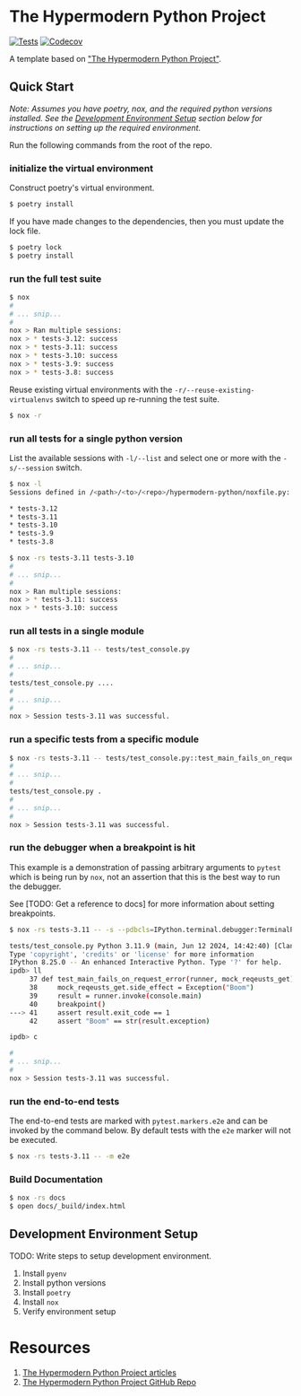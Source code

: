 # The Hypermodern Python Project

[![Tests](https://github.com/GuyHoozdis/hypermodern-python/workflows/Tests/badge.svg)](https://github.com/GuyHoozdis/hypermodern-python/actions?workflow=Tests)
[![Codecov](https://codecov.io/gh/GuyHoozdis/hypermodern-python/branch/master/graph/badge.svg)](https://codecov.io/gh/GuyHoozdis/hypermodern-python)


A template based on ["The Hypermodern Python Project"][hypermodern-python].


## Quick Start

_Note: Assumes you have poetry, nox, and the required python versions installed. See the [Development Environment Setup](#development-environment-setup) section below for instructions on setting up the
required environment._

Run the following commands from the root of the repo.


### initialize the virtual environment

Construct poetry's virtual environment.

```bash
$ poetry install
```

If you have made changes to the dependencies, then you must update the lock file.

```bash
$ poetry lock
$ poetry install
```


### run the full test suite

```bash
$ nox
#
# ... snip...
#
nox > Ran multiple sessions:
nox > * tests-3.12: success
nox > * tests-3.11: success
nox > * tests-3.10: success
nox > * tests-3.9: success
nox > * tests-3.8: success
```

Reuse existing virtual environments with the `-r/--reuse-existing-virtualenvs` switch to speed up re-running the test suite.

```bash
$ nox -r
```


### run all tests for a single python version

List the available sessions with `-l/--list` and select one or more with the `-s/--session` switch.

```bash
$ nox -l
Sessions defined in /<path>/<to>/<repo>/hypermodern-python/noxfile.py:

* tests-3.12
* tests-3.11
* tests-3.10
* tests-3.9
* tests-3.8

$ nox -rs tests-3.11 tests-3.10
#
# ... snip...
#
nox > Ran multiple sessions:
nox > * tests-3.11: success
nox > * tests-3.10: success
```


### run all tests in a single module

```bash
$ nox -rs tests-3.11 -- tests/test_console.py
#
# ... snip...
#
tests/test_console.py ....
#
# ... snip...
#
nox > Session tests-3.11 was successful.
```


### run a specific tests from a specific module

```bash
$ nox -rs tests-3.11 -- tests/test_console.py::test_main_fails_on_request_error
#
# ... snip...
#
tests/test_console.py .
#
# ... snip...
#
nox > Session tests-3.11 was successful.
```


### run the debugger when a breakpoint is hit

This example is a demonstration of passing arbitrary arguments to `pytest` which is being run by `nox`, not an assertion that this is the best way to run the debugger.

See [TODO: Get a reference to docs] for more information about setting breakpoints.

```bash
$ nox -rs tests-3.11 -- -s --pdbcls=IPython.terminal.debugger:TerminalPdb tests/test_console.py::test_main_fails_on_request_error

tests/test_console.py Python 3.11.9 (main, Jun 12 2024, 14:42:40) [Clang 14.0.0 (clang-1400.0.29.202)]
Type 'copyright', 'credits' or 'license' for more information
IPython 8.25.0 -- An enhanced Interactive Python. Type '?' for help.
ipdb> ll
     37 def test_main_fails_on_request_error(runner, mock_reqeusts_get):
     38     mock_reqeusts_get.side_effect = Exception("Boom")
     39     result = runner.invoke(console.main)
     40     breakpoint()
---> 41     assert result.exit_code == 1
     42     assert "Boom" == str(result.exception)

ipdb> c

#
# ... snip...
#
nox > Session tests-3.11 was successful.
```


### run the end-to-end tests

The end-to-end tests are marked with `pytest.markers.e2e` and can be invoked by the command below.  By default tests with the `e2e` marker will not be executed.

```bash
$ nox -rs tests-3.11 -- -m e2e
```


### Build Documentation

```bash
$ nox -rs docs
$ open docs/_build/index.html
```


## Development Environment Setup

TODO: Write steps to setup development environment.

1. Install `pyenv`
1. Install python versions
1. Install `poetry`
1. Install `nox`
1. Verify environment setup


# Resources

1. [The Hypermodern Python Project articles][hypermodern-python]
1. [The Hypermodern Python Project GitHub Repo][hypermodern-python-github]


[hypermodern-python]: https://cjolowicz.github.io/posts/hypermodern-python-01-setup/
[hypermodern-python-github]: https://github.com/cjolowicz/hypermodern-python
